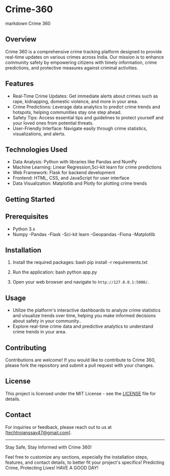 # Crime-360
markdown
Crime 360

## Overview
Crime 360 is a comprehensive crime tracking platform designed to provide real-time updates on various crimes across India. Our mission is to enhance community safety by empowering citizens with timely information, crime predictions, and protective measures against criminal activities.

## Features
- Real-Time Crime Updates: Get immediate alerts about crimes such as rape, kidnapping, domestic violence, and more in your area.
- Crime Predictions: Leverage data analytics to predict crime trends and hotspots, helping communities stay one step ahead.
- Safety Tips: Access essential tips and guidelines to protect yourself and your loved ones from potential threats.
- User-Friendly Interface: Navigate easily through crime statistics, visualizations, and alerts.

## Technologies Used
- Data Analysis: Python with libraries like Pandas and NumPy
- Machine Learning: Linear Regression,Sci-kit learn for crime predictions
- Web Framework: Flask for backend development
- Frontend: HTML, CSS, and JavaScript for user interface
- Data Visualization: Matplotlib and Plotly for plotting crime trends

## Getting Started
## Prerequisites
- Python 3.x
- Numpy
-Pandas
-Flask
-Sci-kit learn
-Geopandas
-Fiona
-Matplotlib

## Installation
1. Install the required packages:
   bash
   pip install -r requirements.txt
   

2. Run the application:
   bash
   python app.py
   

3. Open your web browser and navigate to `http://127.0.0.1:5000/`.

## Usage
- Utilize the platform's interactive dashboards to analyze crime statistics and visualize trends over time, helping you make informed decisions about safety in your community..
- Explore real-time crime data and predictive analytics to understand crime trends in your area.

## Contributing
Contributions are welcome! If you would like to contribute to Crime 360, please fork the repository and submit a pull request with your changes.

## License
This project is licensed under the MIT License - see the [LICENSE](LICENSE) file for details.

## Contact
For inquiries or feedback, please reach out to us at [techtrojanssav47@gmail.com].

---

Stay Safe, Stay Informed with Crime 360!


Feel free to customize any sections, especially the installation steps, features, and contact details, to better fit your project's specifics!
Predicting Crime, Protecting Lives! HAVE A GOOD DAY!
